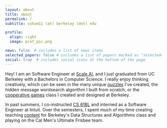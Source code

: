 ```yaml
---
layout: about
title: about
permalink: /
subtitle: sohum11 (at) berkeley (dot) edu

profile:
  align: right
  image: prof_pic.png

news: false  # includes a list of news items
selected_papers: false # includes a list of papers marked as "selected={true}"
social: true  # includes social icons at the bottom of the page
---
```


Hey! I am an Software Engineer at [Scale AI](https://scale.com), and I just graduated from UC Berkeley with a Bachelors in Computer Science. I really enjoy thinking creatively, which can be seen in the many unique [puzzles](/creativity/) I've created, the hidden message wordsearch algorithm I built from scratch, or the [cooperative games](https://coopgames.github.io) class I created and designed at Berkeley.

In past summers, I co-instructed [CS 61BL](https://cs61bl.org/su21/staff) and interned as a Software Engineer at Intuit. Over the semesters, I spent much of my time creating teaching [content](/cs61b/) for Berkeley's Data Structures and Algorithms class and playing on the Cal Men's Ultimate Frisbee team.